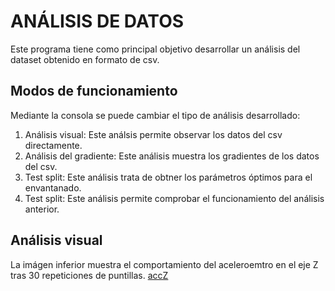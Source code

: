 # ANÁLISIS DE DATOS
Este programa tiene como principal objetivo desarrollar un análisis del dataset 
obtenido en formato de csv.
## Modos de funcionamiento
Mediante la consola se puede cambiar el tipo de análisis desarrollado:
1. Análisis visual: Este análsis permite observar los datos del csv directamente.
2. Análisis del gradiente: Este análisis muestra los gradientes de los datos del csv.
3. Test split: Este análisis trata de obtner los parámetros óptimos para el envantanado.
4. Test split:  Este análisis permite comprobar el funcionamiento del análisis anterior.
## Análisis visual
La imágen inferior muestra el comportamiento del aceleroemtro en el eje Z tras 30 repeticiones 
de puntillas.
[accZ](C:\Users\Usuario\Desktop\accZ.png)
